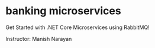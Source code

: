 ﻿# banking microservices

Get Started with .NET Core Microservices using RabbitMQ!

Instructor: Manish Narayan
